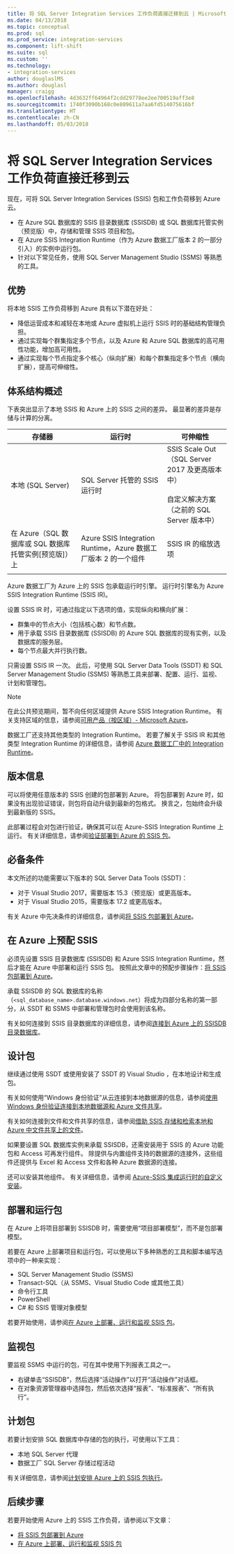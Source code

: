 ```yaml
---
title: 将 SQL Server Integration Services 工作负荷直接迁移到云 | Microsoft Docs
ms.date: 04/13/2018
ms.topic: conceptual
ms.prod: sql
ms.prod_service: integration-services
ms.component: lift-shift
ms.suite: sql
ms.custom: ''
ms.technology:
- integration-services
author: douglaslMS
ms.author: douglasl
manager: craigg
ms.openlocfilehash: 4d3632ff64964f2cdd29778ee2ee700519aff3e8
ms.sourcegitcommit: 1740f3090b168c0e809611a7aa6fd514075616bf
ms.translationtype: HT
ms.contentlocale: zh-CN
ms.lasthandoff: 05/03/2018
---
```

# <a name="lift-and-shift-sql-server-integration-services-workloads-to-the-cloud"></a>将 SQL Server Integration Services 工作负荷直接迁移到云
现在，可将 SQL Server Integration Services (SSIS) 包和工作负荷移到 Azure 云。
-   在 Azure SQL 数据库的 SSIS 目录数据库 (SSISDB) 或 SQL 数据库托管实例（预览版）中，存储和管理 SSIS 项目和包。
-   在 Azure SSIS Integration Runtime（作为 Azure 数据工厂版本 2 的一部分引入）的实例中运行包。
-   针对以下常见任务，使用 SQL Server Management Studio (SSMS) 等熟悉的工具。

## <a name="benefits"></a>优势
将本地 SSIS 工作负荷移到 Azure 具有以下潜在好处：
-   降低运营成本和减轻在本地或 Azure 虚拟机上运行 SSIS 时的基础结构管理负担。
-   通过实现每个群集指定多个节点，以及 Azure 和 Azure SQL 数据库的高可用性功能，增加高可用性。
-   通过实现每个节点指定多个核心（纵向扩展）和每个群集指定多个节点（横向扩展），提高可伸缩性。

## <a name="architecture-overview"></a>体系结构概述
下表突出显示了本地 SSIS 和 Azure 上的 SSIS 之间的差异。 最显著的差异是存储与计算的分离。

| 存储器 | 运行时 | 可伸缩性 |
|---|---|---|
| 本地 (SQL Server) | SQL Server 托管的 SSIS 运行时 | SSIS Scale Out（SQL Server 2017 及更高版本中）<br/><br/>自定义解决方案（之前的 SQL Server 版本中） |
| 在 Azure（SQL 数据库或 SQL 数据库托管实例[预览版]）上 | Azure SSIS Integration Runtime，Azure 数据工厂版本 2 的一个组件 | SSIS IR 的缩放选项 |
| | | |

Azure 数据工厂为 Azure 上的 SSIS 包承载运行时引擎。 运行时引擎名为 Azure SSIS Integration Runtime (SSIS IR)。

设置 SSIS IR 时，可通过指定以下选项的值，实现纵向和横向扩展：
-   群集中的节点大小（包括核心数）和节点数。
-   用于承载 SSIS 目录数据库 (SSISDB) 的 Azure SQL 数据库的现有实例，以及数据库的服务层。
-   每个节点最大并行执行数。

只需设置 SSIS IR 一次。 此后，可使用 SQL Server Data Tools (SSDT) 和 SQL Server Management Studio (SSMS) 等熟悉工具来部署、配置、运行、监视、计划和管理包。

> [!NOTE]
> 在此公共预览期间，暂不向任何区域提供 Azure SSIS Integration Runtime。 有关支持区域的信息，请参阅[可用产品（按区域）- Microsoft Azure](https://azure.microsoft.com/regions/services/)。

数据工厂还支持其他类型的 Integration Runtime。 若要了解关于 SSIS IR 和其他类型 Integration Runtime 的详细信息，请参阅 [Azure 数据工厂中的 Integration Runtime](https://docs.microsoft.com/azure/data-factory/concepts-integration-runtime)。

## <a name="version-info"></a>版本信息

可以将使用任意版本的 SSIS 创建的包部署到 Azure。 将包部署到 Azure 时，如果没有出现验证错误，则包将自动升级到最新的包格式。 换言之，包始终会升级到最新版的 SSIS。

此部署过程会对包进行验证，确保其可以在 Azure-SSIS Integration Runtime 上运行。 有关详细信息，请参阅[验证部署到 Azure 的 SSIS 包](ssis-azure-validate-packages.md)。

## <a name="prerequisites"></a>必备条件

本文所述的功能需要以下版本的 SQL Server Data Tools (SSDT)：
-   对于 Visual Studio 2017，需要版本 15.3（预览版）或更高版本。
-   对于 Visual Studio 2015，需要版本 17.2 或更高版本。

有关 Azure 中先决条件的详细信息，请参阅[将 SSIS 包部署到 Azure](https://docs.microsoft.com/azure/data-factory/tutorial-create-azure-ssis-runtime-portal)。

## <a name="provision-ssis-on-azure"></a>在 Azure 上预配 SSIS
必须先设置 SSIS 目录数据库 (SSISDB) 和 Azure SSIS Integration Runtime，然后才能在 Azure 中部署和运行 SSIS 包。 按照此文章中的预配步骤操作：[将 SSIS 包部署到 Azure](https://docs.microsoft.com/azure/data-factory/tutorial-create-azure-ssis-runtime-portal)。

承载 SSISDB 的 SQL 数据库的名称（`<sql_database_name>.database.windows.net`）将成为四部分名称的第一部分，从 SSDT 和 SSMS 中部署和管理包时会使用到该名称。

有关如何连接到 SSIS 目录数据库的详细信息，请参阅[连接到 Azure 上的 SSISDB 目录数据库](ssis-azure-connect-to-catalog-database.md)。

## <a name="design-packages"></a>设计包
继续通过使用 SSDT 或使用安装了 SSDT 的 Visual Studio ，在本地设计和生成包。

有关如何使用“Windows 身份验证”从云连接到本地数据源的信息，请参阅[使用 Windows 身份验证连接到本地数据源和 Azure 文件共享](ssis-azure-connect-with-windows-auth.md)。

有关如何连接到文件和文件共享的信息，请参阅[借助 SSIS 存储和检索本地和 Azure 中文件共享上的文件](ssis-azure-files-file-shares.md)。

如果要设置 SQL 数据库实例来承载 SSISDB，还需安装用于 SSIS 的 Azure 功能包和 Access 可再发行组件。 除提供与内置组件支持的数据源的连接外，这些组件还提供与 Excel 和 Access 文件和各种 Azure 数据源的连接。

还可以安装其他组件。 有关详细信息，请参阅 [Azure-SSIS 集成运行时的自定义安装](/azure/articles/data-factory/how-to-configure-azure-ssis-ir-custom-setup.md)。

## <a name="deploy-and-run-packages"></a>部署和运行包
在 Azure 上将项目部署到 SSISDB 时，需要使用“项目部署模型”，而不是包部署模型。

若要在 Azure 上部署项目和运行包，可以使用以下多种熟悉的工具和脚本编写选项中的一种来实现：
-   SQL Server Management Studio (SSMS)
-   Transact-SQL（从 SSMS、Visual Studio Code 或其他工具）
-   命令行工具
-   PowerShell
-   C# 和 SSIS 管理对象模型

若要开始使用，请参阅[在 Azure 上部署、运行和监视 SSIS 包](ssis-azure-deploy-run-monitor-tutorial.md)。

## <a name="monitor-packages"></a>监视包
要监视 SSMS 中运行的包，可在其中使用下列报表工具之一。
-   右键单击“SSISDB”，然后选择“活动操作”以打开“活动操作”对话框。
-   在对象资源管理器中选择包，然后依次选择“报表”、“标准报表”、“所有执行”。

## <a name="schedule-packages"></a>计划包
若要计划安排 SQL 数据库中存储的包的执行，可使用以下工具：
-   本地 SQL Server 代理
-   数据工厂 SQL Server 存储过程活动

有关详细信息，请参阅[计划安排 Azure 上的 SSIS 包执行](ssis-azure-schedule-packages.md)。

## <a name="next-steps"></a>后续步骤
若要开始使用 Azure 上的 SSIS 工作负荷，请参阅以下文章：
-   [将 SSIS 包部署到 Azure](https://docs.microsoft.com/azure/data-factory/tutorial-create-azure-ssis-runtime-portal)
-   [在 Azure 上部署、运行和监视 SSIS 包](ssis-azure-deploy-run-monitor-tutorial.md)
